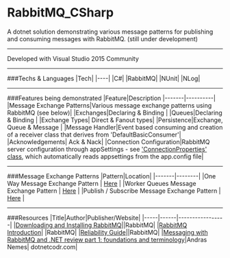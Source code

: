# RabbitMQ_CSharp
A dotnet solution demonstrating various message patterns for publishing and consuming messages with RabbitMQ. (still under development)


---

Developed with Visual Studio 2015 Community

---


###Techs & Languages
|Tech|
|----|
|C#|
|RabbitMQ|
|NUnit|
|NLog|

---

###Features being demonstrated
|Feature|Description
|-------|----------|
|Message Exchange Patterns|Various message exchange patterns using RabbitMQ (see below)|
|Exchanges|Declaring & Binding |
|Queues|Declaring & Binding |
|Exchange Types| Direct & Fanout types|
|Persistence|Exchange, Queue & Message |
|Message Handler|Event based consuming and creation of a receiver class that derives from 'DefaultBasicConsumer'|
|Acknowledgements| Ack & Nack|
|Connection Configuration|RabbitMQ server configuration through appSettings - see ['ConnectionProperties' class](https://github.com/Apollo013/RabbitMQ_CSharp/tree/master/Common/RabbitMQCommon/ConnectionServices), which automatically reads appsettings from the app.config file|

---

###Message Exchange Patterns
|Pattern|Location|
|-------|--------|
|One Way Message Exchange Pattern | [Here](https://github.com/Apollo013/RabbitMQ_CSharp/tree/master/OneWayMessageExchangePattern) |
|Worker Queues Message Exchange Pattern | [Here](https://github.com/Apollo013/RabbitMQ_CSharp/tree/master/OneWayMessageExchangePattern) |
|Publish / Subscribe Message Exchange Pattern | [Here](https://github.com/Apollo013/RabbitMQ_CSharp/blob/master/Clients/Publishers/Program.cs) |

---

###Resources
|Title|Author|Publisher/Website|
|-----|------|-----------------|
|[Downloading and Installing RabbitMQ](https://www.rabbitmq.com/download.html)||RabbitMQ|
|[RabbitMQ Introduction](https://www.rabbitmq.com/tutorials/tutorial-one-dotnet.html)| |RabbitMQ|
|[Reliability Guide](https://www.rabbitmq.com/reliability.html)||RabbitMQ|
|[Messaging with RabbitMQ and .NET review part 1: foundations and terminology](https://dotnetcodr.com/2016/08/02/messaging-with-rabbitmq-and-net-review-part-1-foundations-and-terminology/)|Andras Nemes| dotnetcodr.com|

